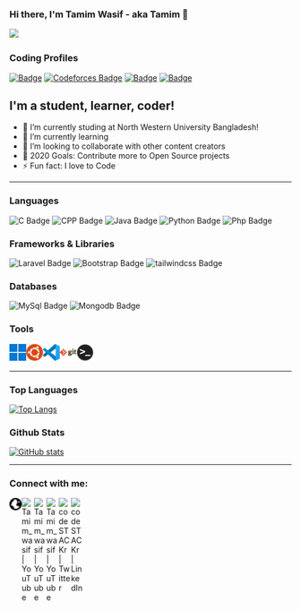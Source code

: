 ### Hi there, I'm Tamim Wasif - aka Tamim 👋

![](https://komarev.com/ghpvc/?username=tamimjdd)

### Coding Profiles
[![Badge](https://cp-logo.vercel.app/codechef/tamimjd?logo=true)](https://www.codechef.com/users/tamimjd)
[![Codeforces Badge](https://cp-logo.vercel.app/codeforces/tamimwasif?style=flat&labelColor=fad15b&logo=codeforces&logoColor=white)](https://codeforces.com/profile/tamimwasif)
[![Badge](https://img.shields.io/badge/-Hackerrank-2EC866?style=for-the-badge&logo=HackerRank&logoColor=white)](https://www.hackerrank.com/deviltamim88)
[![Badge](https://img.shields.io/badge/-uri-2EC866?style=for-the-badge&logo=URI&logoColor=white)](https://www.beecrowd.com.br/judge/en/profile/173815)

## I'm a student, learner, coder!
- 🔭 I’m currently studing at North Western University Bangladesh!
- 🌱 I’m currently learning
- 👯 I’m looking to collaborate with other content creators
- 🥅 2020 Goals: Contribute more to Open Source projects
- ⚡ Fun fact: I love to Code
---
### Languages

![C Badge](https://img.shields.io/badge/-C-5968ba?style=for-the-badge&labelColor=0b0b0b&logo=c&logoColor=5968ba)
![CPP Badge](https://img.shields.io/badge/-CPP-5e97d0?style=for-the-badge&labelColor=0b0b0b&logo=cplusplus&logoColor=5e97d0)
![Java Badge](https://img.shields.io/badge/-JAVA-5382a1?style=for-the-badge&labelColor=0b0b0b&logo=java&logoColor=5382a1)
![Python Badge](https://img.shields.io/badge/-PYTHON-FFD43B?style=for-the-badge&labelColor=0b0b0b&logo=python&logoColor=FFD43B)
![Php Badge](https://img.shields.io/badge/-PHP-8993be?style=for-the-badge&labelColor=0b0b0b&logo=php&logoColor=8993be)


### Frameworks & Libraries

![Laravel Badge](https://img.shields.io/badge/-LARAVEL-F0DB4F?style=for-the-badge&labelColor=0b0b0b&logo=laravel&logoColor=F0DB4F)
![Bootstrap Badge](https://img.shields.io/badge/-Bootstrap-7952b3?style=for-the-badge&labelColor=0b0b0b&logo=bootstrap&logoColor=7952b3)
![tailwindcss Badge](https://img.shields.io/badge/-Tailwindcss-0779ad?style=for-the-badge&labelColor=0b0b0b&logo=tailwindcss&logoColor=0779ad)

### Databases

![MySql Badge](https://img.shields.io/badge/-mysql-4479a1?style=for-the-badge&labelColor=0b0b0b&logo=mysql&logoColor=4479a1)
![Mongodb Badge](https://img.shields.io/badge/-mongodb-3e9737?style=for-the-badge&labelColor=0b0b0b&logo=mongodb&logoColor=3e9737)

### Tools

<img align="left" alt="windows" width="30px" src="https://raw.githubusercontent.com/github/explore/80688e429a7d4ef2fca1e82350fe8e3517d3494d/topics/windows/windows.png" />
<img align="left" alt="ubuntu" width="30px" src="https://raw.githubusercontent.com/github/explore/80688e429a7d4ef2fca1e82350fe8e3517d3494d/topics/ubuntu/ubuntu.png" />
<img align="left" alt="visual-studio-code" width="30px" src="https://raw.githubusercontent.com/github/explore/80688e429a7d4ef2fca1e82350fe8e3517d3494d/topics/visual-studio-code/visual-studio-code.png" />
<img align="left" alt="git" width="30px" src="https://raw.githubusercontent.com/github/explore/80688e429a7d4ef2fca1e82350fe8e3517d3494d/topics/git/git.png" />
<img align="left" alt="terminal" width="30px" src="https://raw.githubusercontent.com/github/explore/80688e429a7d4ef2fca1e82350fe8e3517d3494d/topics/terminal/terminal.png" />

<br />
<br />

---
### Top Languages

[![Top Langs](https://github-readme-stats.vercel.app/api/top-langs/?username=tamimjdd&layout=compact&theme=tokyonight&langs_count=6)](https://github.com/tamimjdd?tab=repositories)

### Github Stats

[![ GitHub stats](https://github-readme-stats.vercel.app/api?username=tamimjdd&show_icons=true&hide=&theme=tokyonight)](https://github.com/tamimjdd?tab=repositories)

---
### Connect with me:

[<img align="left" alt="codeSTACKr.com" width="22px" src="https://raw.githubusercontent.com/iconic/open-iconic/master/svg/globe.svg" />](https://htmlpreview.github.io/?https://tamimwasif.com)
[<img align="left" alt="Tamim_wasif | YouTube" width="22px" src="https://cdn.jsdelivr.net/npm/simple-icons@v3/icons/youtube.svg" />](https://www.youtube.com/channel/UCEX3BfAnJMi0mmpQI60UIDA?view_as=subscriber)
[<img align="left" alt="Tamim_wasif | YouTube" width="22px" src="https://cdn.jsdelivr.net/npm/simple-icons@v3/icons/gmail.svg" />](mailto:deviltamim88@gmail.com)
[<img align="left" alt="Tamim_wasif | YouTube" width="22px" src="https://cdn.jsdelivr.net/npm/simple-icons@v3/icons/facebook.svg" />](https://www.facebook.com/logan.hakathon)
[<img align="left" alt="codeSTACKr | Twitter" width="22px" src="https://cdn.jsdelivr.net/npm/simple-icons@v3/icons/twitter.svg" />](https://twitter.com/WasifTamim)
[<img align="left" alt="codeSTACKr | LinkedIn" width="22px" src="https://cdn.jsdelivr.net/npm/simple-icons@v3/icons/linkedin.svg" />](https://www.linkedin.com/in/tamim-wasif-72b453158/)

<br />

